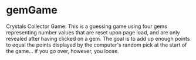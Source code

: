 # gemGame

Crystals Collector Game:
  This is a guessing game using four gems representing number values that are reset upon page load, and are only revealed after having 
  clicked on a gem.
  The goal is to add up enough points to equal the points displayed by the computer's random pick at the start of the game... if you go 
  over, however, you loose. 

